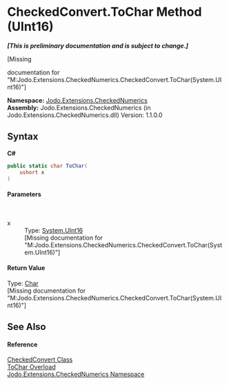 # CheckedConvert.ToChar Method (UInt16)
 _**\[This is preliminary documentation and is subject to change.\]**_

\[Missing <summary> documentation for "M:Jodo.Extensions.CheckedNumerics.CheckedConvert.ToChar(System.UInt16)"\]

**Namespace:**&nbsp;<a href="N_Jodo_Extensions_CheckedNumerics">Jodo.Extensions.CheckedNumerics</a><br />**Assembly:**&nbsp;Jodo.Extensions.CheckedNumerics (in Jodo.Extensions.CheckedNumerics.dll) Version: 1.1.0.0

## Syntax

**C#**<br />
``` C#
public static char ToChar(
	ushort x
)
```


#### Parameters
&nbsp;<dl><dt>x</dt><dd>Type: <a href="https://docs.microsoft.com/dotnet/api/system.uint16" target="_blank" rel="noopener noreferrer">System.UInt16</a><br />\[Missing <param name="x"/> documentation for "M:Jodo.Extensions.CheckedNumerics.CheckedConvert.ToChar(System.UInt16)"\]</dd></dl>

#### Return Value
Type: <a href="https://docs.microsoft.com/dotnet/api/system.char" target="_blank" rel="noopener noreferrer">Char</a><br />\[Missing <returns> documentation for "M:Jodo.Extensions.CheckedNumerics.CheckedConvert.ToChar(System.UInt16)"\]

## See Also


#### Reference
<a href="T_Jodo_Extensions_CheckedNumerics_CheckedConvert">CheckedConvert Class</a><br /><a href="Overload_Jodo_Extensions_CheckedNumerics_CheckedConvert_ToChar">ToChar Overload</a><br /><a href="N_Jodo_Extensions_CheckedNumerics">Jodo.Extensions.CheckedNumerics Namespace</a><br />